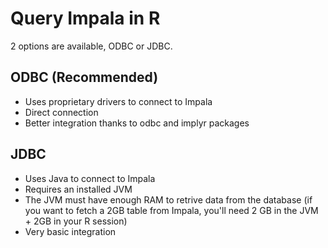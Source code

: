 Query Impala in R 
=================

2 options are available, ODBC or JDBC.

## ODBC (Recommended)

- Uses proprietary drivers to connect to Impala
- Direct connection
- Better integration thanks to odbc and implyr packages

## JDBC

- Uses Java to connect to Impala
- Requires an installed JVM
- The JVM must have enough RAM to retrive data from the database (if you want to fetch a 2GB table from Impala, you'll need 2 GB in the JVM + 2GB in your R session)
- Very basic integration
